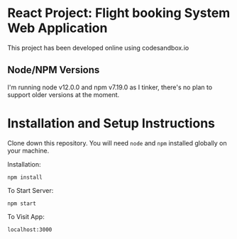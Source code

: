 # React Project: Flight booking System Web Application

This project has been developed online using codesandbox.io

## Node/NPM Versions

I'm running node v12.0.0 and npm v7.19.0 as I tinker, there's no plan to
support older versions at the moment.

# Installation and Setup Instructions

Clone down this repository. You will need `node` and `npm` installed globally on your machine.

Installation:

`npm install`

To Start Server:

`npm start`

To Visit App:

`localhost:3000`
